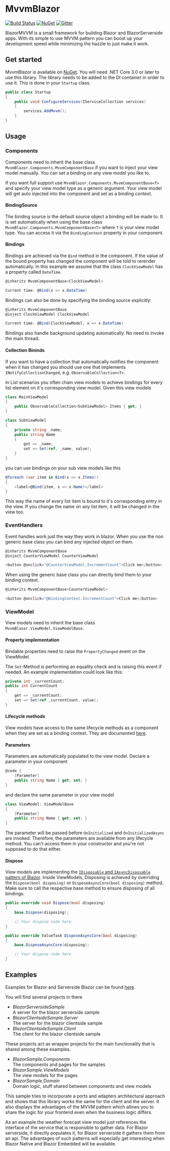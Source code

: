 MvvmBlazor
================
[![Build Status](https://img.shields.io/endpoint.svg?url=https%3A%2F%2Factions-badge.atrox.dev%2Fchris579%2FMvvmBlazor%2Fbadge&style=flat-square)](https://github.com/chris579/MvvmBlazor/actions)
[![NuGet](https://img.shields.io/nuget/v/MvvmBlazor.svg?style=flat-square)](https://www.nuget.org/packages/MvvmBlazor)
[![Gitter](https://badges.gitter.im/MvvmBlazor/community.svg)](https://gitter.im/MvvmBlazor/community?utm_source=badge&utm_medium=badge&utm_campaign=pr-badge)

BlazorMVVM is a small framework for building Blazor and BlazorServerside apps. With its simple to use MVVM pattern you can boost up your development speed while minimizing the hazzle to just make it work.

## Get started
MvvmBlazor is available on [NuGet](https://www.nuget.org/packages/MvvmBlazor). You will need .NET Core 3.0 or later to use this library.
The library needs to be added to the DI container in order to use it. This is done in your `Startup` class.

```csharp
public class Startup
{
    public void ConfigureServices(IServiceCollection services)
    {
        services.AddMvvm();
    }
}
```

## Usage
### Components
Components need to inherit the base class `MvvmBlazor.Components.MvvmComponentBase` if you want to inject your view model manually. You can set a binding on any view model you like to.

If you want full support use `MvvmBlazor.Components.MvvmComponentBase<T>` and specify your view model type as a generic argument.
Your view model will get auto injected into the component and set as a binding context.

#### BindingSource
The binding source is the default source object a binding will be made to. It is set automatically when using the base class `MvvmBlazor.Components.MvvmComponentBase<T>` where `T` is your view model type. You can access it via the `BindingContext` property in your component.

#### Bindings
Bindings are achieved via the `Bind` method in the component. If the value of the bound property has changed the component will be told to rerender automatically. In this example we assume that the class `ClockViewModel` has a property called `DateTime`.
```csharp
@inherits MvvmComponentBase<ClockViewModel>

Current time: @Bind(x => x.DateTime)
```

Bindings can also be done by specifying the binding source explicitly:
```csharp
@inherits MvvmComponentBase
@inject ClockViewModel ClockViewModel

Current time: @Bind(ClockViewModel, x => x.DateTime)
```

Bindings also handle background updating automatically. No need to invoke the main thread.

#### Collection Bininds
If you want to have a collection that automatically notifies the component when it has changed you should use one that implements `INotifyCollectionChanged`, e.g. `ObservableCollection<T>`.

In List scenarios you often chain view models to achieve bindings for every list element on it's corresponding view model. Given this view models

```csharp
class MainViewModel
{
    public ObservableCollection<SubViewModel> Items { get; }
}

class SubViewModel
{
    private string _name;
    public string Name
    {
        get => _name;
        set => Set(ref, _name, value);
    }
}
```

you can use bindings on your sub view models like this

```csharp
@foreach (var item in Bind(x => x.Items))
{
    <label>@Bind(item, x => x.Name)</label>
}
```
This way the name of every list item is bound to it's corresponding entry in the view. If you change the name on any list item, it will be changed in the view too.


### EventHandlers
Event handles work just the way they work in blazor. When you use the non generic base class you can bind any injected object on them.

```csharp
@inherits MvvmComponentBase
@inject CounterViewModel CounterViewModel

<button @onclick="@CounterViewModel.IncrementCount">Click me</button>
```

When using the generic base class you can directly bind them to your binding context.
```csharp
@inherits MvvmComponentBase<CounterViewModel>

<button @onclick="@BindingContext.IncrementCount">Click me</button>
```

### ViewModel
View models need to inherit the base class `MvvmBlazor.ViewModel.ViewModelBase`.

#### Property implementation
Bindable properties need to raise the `PropertyChanged` event on the ViewModel.

The `Set`-Method is performing an equality check and is raising this event if needed.
An example implementation could look like this:
```csharp
private int _currentCount;
public int CurrentCount
{
    get => _currentCount;
    set => Set(ref _currentCount, value);
}
```

#### Lifecycle methods
View models have access to the same lifecycle methods as a component when they are set as a binding context. They are documented [here](https://docs.microsoft.com/en-us/aspnet/core/blazor/components?view=aspnetcore-3.0#lifecycle-methods).

#### Parameters
Parameters are automatically populated to the view model. Declare a parameter in your component

```csharp
@code {
    [Parameter]
    public string Name { get; set; }
}
```

and declare the same parameter in your view model

```csharp
class ViewModel: ViewModelBase
{
    [Parameter]
    public string Name { get; set; }
}
```

The parameter will be passed before `OnInitialized` and `OnInitializedAsync` are invoked. Therefore, the parameters are available from any lifecycle method.
You can't access them in your constructor and you're not supposed to do that either.

#### Dispose
View models are implementing the [`IDisposable` and `IAsyncDisposable` pattern of Blazor](https://docs.microsoft.com/en-us/aspnet/core/blazor/components/lifecycle?view=aspnetcore-5.0#component-disposal-with-idisposable).
Inside ViewModels, Disposing is achieved by overriding the `Dispose(bool disposing)` or `DisposeAsyncCore(bool disposing)` method.
Make sure to call the respective base method to ensure disposing of all bindings.

```csharp
public override void Dispose(bool disposing)
{
    base.Dispose(disposing);

    // Your dispose code here
}

public override ValueTask DisposeAsyncCore(bool disposing)
{
    base.DisposeAsyncCore(disposing);

    // Your dispose code here
}    
```

## Examples
Examples for Blazor and Serverside Blazor can be found [here](https://github.com/chris579/MvvmBlazor/tree/master/samples).

You will find several projects in there
- *BlazorServersideSample*  
  A server for the blazor serverside sample
- *BlazorClientsideSample.Server*  
  The server for the blazor clientside sample  
- *BlazorClientsideSample.Client*  
  The client for the blazor clientside sample  

These projects act as wrapper projects for the main functionality that is shared among these examples.

- *BlazorSample.Components*  
  The components and pages for the samples
- *BlazorSample.ViewModels*  
  The view models for the pages
- *BlazorSample.Domain*  
  Domain logic, stuff shared between components and view models

This sample tries to incorporate a ports and adapters architectural approach and shows that this library works the same for the client and the server. It also displays the advantages of the MVVM pattern which allows you to share the logic for your frontend even when the business logic differs.

As an example the weather forecast view model just references the interface of the service that is responsible to gather data. For Blazor serverside, it directly populates it, for Blazor serverside it gathers them from an api. The advantages of such patterns will especially get interesting when Blazor Native and Blazor Embedded will be available.

